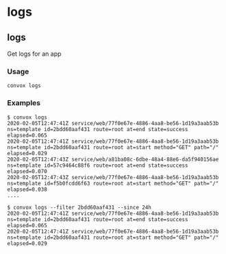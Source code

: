# logs

## logs

Get logs for an app

### Usage

    convox logs

### Examples

    $ convox logs
    2020-02-05T12:47:41Z service/web/77f0e67e-4886-4aa8-be56-1d19a3aab53b ns=template id=2bdd60aaf431 route=root at=end state=success elapsed=0.065
    2020-02-05T12:47:41Z service/web/77f0e67e-4886-4aa8-be56-1d19a3aab53b ns=template id=2bdd60aaf431 route=root at=start method="GET" path="/" elapsed=0.029
    2020-02-05T12:47:43Z service/web/a81ba08c-6dbe-48a4-88e6-da5f940156ae ns=template id=57c9464c88f6 route=root at=end state=success elapsed=0.070
    2020-02-05T12:47:43Z service/web/77f0e67e-4886-4aa8-be56-1d19a3aab53b ns=template id=f5b0fcdd6f63 route=root at=start method="GET" path="/" elapsed=0.038
    ....

    $ convox logs --filter 2bdd60aaf431 --since 24h
    2020-02-05T12:47:41Z service/web/77f0e67e-4886-4aa8-be56-1d19a3aab53b ns=template id=2bdd60aaf431 route=root at=end state=success elapsed=0.065
    2020-02-05T12:47:41Z service/web/77f0e67e-4886-4aa8-be56-1d19a3aab53b ns=template id=2bdd60aaf431 route=root at=start method="GET" path="/" elapsed=0.029